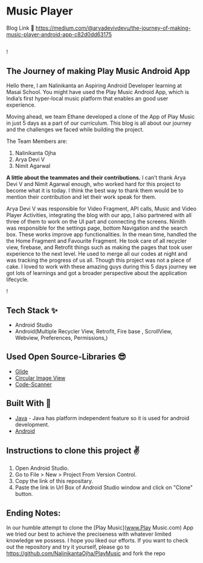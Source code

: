 # Music Player

 Blog Link 🔗 https://medium.com/@aryadevivdevu/the-journey-of-making-music-player-android-app-c82d0dd63175
 ##
 ##
 
 !

## The Journey of making Play Music Android App

Hello there, I am Nalinikanta an Aspiring Android Developer learning at Masai School. You might have used the Play Music Android App, which is India’s first hyper-local music platform that enables an good user experience.

Moving ahead, we team Ethane developed a clone of the App of Play Music in just 5 days as a part of our curriculum. This blog is all about our journey and the challenges we faced while building the project.

The Team Members are:
1. Nalinikanta Ojha
2. Arya Devi V
3. Nimit Agarwal


**A little about the teammates and their contributions.**
I can’t thank Arya Devi V and Nimit Agarwal enough, who worked hard for this project to become what it is today. I think the best way to thank them would be to mention their contribution and let their work speak for them.

Arya Devi V was responsible for  Video Fragment, API calls, Music and Video Player Activities, integrating the blog with our app, I also partnered with all three of them to work on the UI part and connecting the screens.
Nimith was responsible for the settings page, bottom Navigation and the search box. These works improve app functionalities.
In the mean time, handled the  the Home Fragment and Favourite Fragment. He took care of all recycler view, firebase, and Retrofit things such as making the pages that took user experience to the next level. He used to merge all our codes at night and was tracking the progress of us all.
Though this project was not a piece of cake. I loved to work with these amazing guys during this 5 days journey we got lots of learnings and got a broader perspective about the application lifecycle.


!

## Tech Stack ✨
- Android Studio
- Android(Multiple Recycler View, Retrofit, Fire base ,  ScrollView, Webview, Preferences, Permissions,)


## Used Open Source-Libraries 😎
- [Glide](https://github.com/bumptech/glide)
- [Circular Image View](https://github.com/hdodenhof/CircleImageView)
- [Code-Scanner](https://github.com/yuriy-budiyev/code-scanner.git)

## Built With 🚀
- [Java](https://www.java.com/en/) - Java has platform independent feature so it is used for android development.
- [Android](https://www.android.com/intl/en_in/)

## Instructions to clone this project ✌
1. Open Android Studio.
2. Go to File > New > Project From Version Control.
3. Copy the link of this repositary.
4. Paste the link in Url Box of Android Studio window and click on "Clone" button.



## Ending Notes:

In our humble attempt to clone the [Play Music](www.Play Music.com) App we tried our best to achieve the preciseness with whatever limited knowledge we possess. I hope you liked our efforts.
If you want to check out the repository and try it yourself, please go to https://github.com/NalinikantaOjha/PlayMusic and fork the repo
